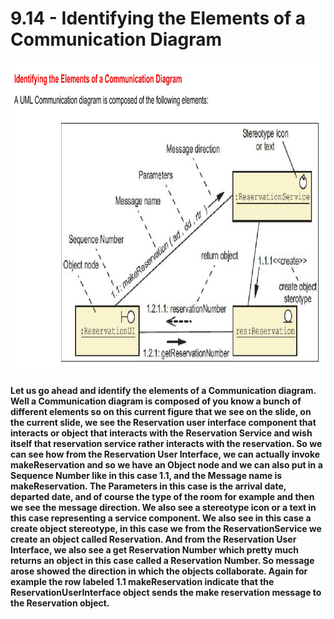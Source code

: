 # 9.14 - Identifying the Elements of a Communication Diagram

<img src="/images/09_14_01.jpg" width="800" height="500">

**Let us go ahead and identify the elements of a Communication diagram. Well a Communication diagram is composed of you know a bunch of different elements so on this current figure that we see on the slide, on the current slide, we see the Reservation user interface component that interacts or object that interacts with the Reservation Service and wish itself that reservation service rather interacts with the reservation. So we can see how from the Reservation User Interface, we can actually invoke makeReservation and so we have an Object node and we can also put in a Sequence Number like in this case 1.1, and the Message name is makeReservation. The Parameters in this case is the arrival date, departed date, and of course the type of the room for example and then we see the message direction. We also see a stereotype icon or a text in this case representing a service component. We also see in this case a create object stereotype, in this case we from the ReservationService we create an object called Reservation. And from the Reservation User Interface, we also see a get Reservation Number which pretty much returns an object in this case called a Reservation Number. So message arose showed the direction in which the objects collaborate. Again for example the row labeled 1.1 makeReservation indicate that the ReservationUserInterface object sends the make reservation message to the Reservation object.**
